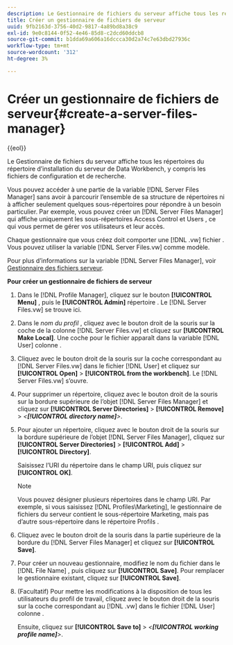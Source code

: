 ```yaml
---
description: Le Gestionnaire de fichiers du serveur affiche tous les répertoires du répertoire d’installation du serveur de Data Workbench, y compris les fichiers de configuration et de recherche.
title: Créer un gestionnaire de fichiers de serveur
uuid: 9fb2163d-3756-40d2-9817-4a89bd8a38c9
exl-id: 9e0c8144-0f52-4e46-85d8-c2dcd60ddcb8
source-git-commit: b1dda69a606a16dccca30d2a74c7e63dbd27936c
workflow-type: tm+mt
source-wordcount: '312'
ht-degree: 3%

---
```


# Créer un gestionnaire de fichiers de serveur{#create-a-server-files-manager}

{{eol}}

Le Gestionnaire de fichiers du serveur affiche tous les répertoires du répertoire d’installation du serveur de Data Workbench, y compris les fichiers de configuration et de recherche.

Vous pouvez accéder à une partie de la variable [!DNL Server Files Manager] sans avoir à parcourir l’ensemble de sa structure de répertoires ni à afficher seulement quelques sous-répertoires pour répondre à un besoin particulier. Par exemple, vous pouvez créer un [!DNL Server Files Manager] qui affiche uniquement les sous-répertoires Access Control et Users , ce qui vous permet de gérer vos utilisateurs et leur accès.

Chaque gestionnaire que vous créez doit comporter une [!DNL .vw] fichier . Vous pouvez utiliser la variable [!DNL Server Files.vw] comme modèle.

Pour plus d’informations sur la variable [!DNL Server Files Manager], voir [Gestionnaire des fichiers serveur](../../../../home/c-get-started/c-admin-intrf/c-svr-files-mgr.md#concept-73a0808487c8424285ae7302f53bc5f4).

**Pour créer un gestionnaire de fichiers de serveur**

1. Dans le [!DNL Profile Manager], cliquez sur le bouton **[!UICONTROL Menu]** , puis le **[!UICONTROL Admin]** répertoire . Le [!DNL Server Files.vw] se trouve ici.
1. Dans le *nom du profil* , cliquez avec le bouton droit de la souris sur la coche de la colonne [!DNL Server Files.vw] et cliquez sur **[!UICONTROL Make Local]**. Une coche pour le fichier apparaît dans la variable [!DNL User] colonne .
1. Cliquez avec le bouton droit de la souris sur la coche correspondant au [!DNL Server Files.vw] dans le fichier [!DNL User] et cliquez sur **[!UICONTROL Open]** > **[!UICONTROL from the workbench]**. Le [!DNL Server Files.vw] s’ouvre.
1. Pour supprimer un répertoire, cliquez avec le bouton droit de la souris sur la bordure supérieure de l’objet [!DNL Server Files Manager] et cliquez sur **[!UICONTROL Server Directories]** > **[!UICONTROL Remove]** > *&lt;**[!UICONTROL directory name]**>*.
1. Pour ajouter un répertoire, cliquez avec le bouton droit de la souris sur la bordure supérieure de l’objet [!DNL Server Files Manager], cliquez sur **[!UICONTROL Server Directories]** > **[!UICONTROL Add]** > **[!UICONTROL Directory]**.

   Saisissez l’URI du répertoire dans le champ URI, puis cliquez sur **[!UICONTROL OK]**.

   >[!NOTE]
   >
   >Vous pouvez désigner plusieurs répertoires dans le champ URI. Par exemple, si vous saisissez [!DNL Profiles\Marketing\], le gestionnaire de fichiers du serveur contient le sous-répertoire Marketing, mais pas d’autre sous-répertoire dans le répertoire Profils .

1. Cliquez avec le bouton droit de la souris dans la partie supérieure de la bordure du [!DNL Server Files Manager] et cliquez sur **[!UICONTROL Save]**.
1. Pour créer un nouveau gestionnaire, modifiez le nom du fichier dans le [!DNL File Name] , puis cliquez sur **[!UICONTROL Save]**. Pour remplacer le gestionnaire existant, cliquez sur **[!UICONTROL Save]**.
1. (Facultatif) Pour mettre les modifications à la disposition de tous les utilisateurs du profil de travail, cliquez avec le bouton droit de la souris sur la coche correspondant au [!DNL .vw] dans le fichier [!DNL User] colonne .

   Ensuite, cliquez sur **[!UICONTROL Save to]** > *&lt;**[!UICONTROL working profile name]**>*.
